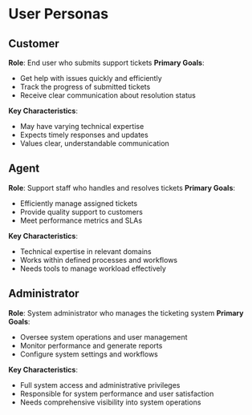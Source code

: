 # User Personas

## Customer
**Role**: End user who submits support tickets
**Primary Goals**: 
- Get help with issues quickly and efficiently
- Track the progress of submitted tickets
- Receive clear communication about resolution status

**Key Characteristics**:
- May have varying technical expertise
- Expects timely responses and updates
- Values clear, understandable communication

## Agent
**Role**: Support staff who handles and resolves tickets
**Primary Goals**:
- Efficiently manage assigned tickets
- Provide quality support to customers
- Meet performance metrics and SLAs

**Key Characteristics**:
- Technical expertise in relevant domains
- Works within defined processes and workflows
- Needs tools to manage workload effectively

## Administrator
**Role**: System administrator who manages the ticketing system
**Primary Goals**:
- Oversee system operations and user management
- Monitor performance and generate reports
- Configure system settings and workflows

**Key Characteristics**:
- Full system access and administrative privileges
- Responsible for system performance and user satisfaction
- Needs comprehensive visibility into system operations
